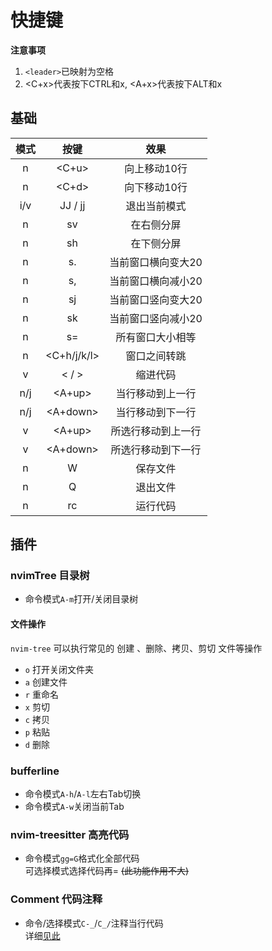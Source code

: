 # 快捷键
**注意事项**  
1. `<leader>`已映射为空格
2. <C+x>代表按下CTRL和x, <A+x>代表按下ALT和x

## 基础
| 模式 | 按键        | 效果               |
| :--: | :--:        | :--:               |
| n    | <C+u>       | 向上移动10行       |
| n    | <C+d>       | 向下移动10行       |
| i/v  | JJ / jj     | 退出当前模式       |
| n    | sv          | 在右侧分屏         |
| n    | sh          | 在下侧分屏         |
| n    | s.          | 当前窗口横向变大20 |
| n    | s,          | 当前窗口横向减小20 |
| n    | sj          | 当前窗口竖向变大20 |
| n    | sk          | 当前窗口竖向减小20 |
| n    | s=          | 所有窗口大小相等   |
| n    | <C+h/j/k/l> | 窗口之间转跳       |
| v    | < / >       | 缩进代码           |
| n/j  | <A+up>      | 当行移动到上一行   |
| n/j  | <A+down>    | 当行移动到下一行   |
| v    | <A+up>      | 所选行移动到上一行 |
| v    | <A+down>    | 所选行移动到下一行 |
| n    | W           | 保存文件           |
| n    | Q           | 退出文件           |
| n    | <leader>rc  | 运行代码           |

## 插件
### nvimTree 目录树
+ 命令模式`A-m`打开/关闭目录树

#### 文件操作  
`nvim-tree` 可以执行常见的 创建 、删除、拷贝、剪切 文件等操作   
- `o` 打开关闭文件夹
- `a` 创建文件
- `r` 重命名
- `x` 剪切
- `c` 拷贝
- `p` 粘贴
- `d` 删除


### bufferline 
+ 命令模式`A-h`/`A-l`左右Tab切换
+ 命令模式`A-w`关闭当前Tab

### nvim-treesitter 高亮代码
+ 命令模式`gg=G`格式化全部代码  
可选择模式选择代码再= ~~(此功能作用不大)~~  

### Comment 代码注释
+ 命令/选择模式`C-_`/`C_/`注释当行代码   
详细[见此](./Comment.md)

